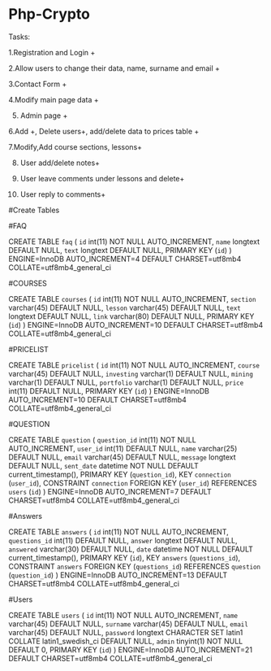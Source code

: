 # Php-Crypto

Tasks:

1.Registration and Login +

2.Allow users to change their data, name, surname and email +

3.Contact Form + 

4.Modify main page data +

5. Admin page +

6.Add +, Delete users+, add/delete data to prices table +

7.Modify,Add course sections, lessons+

8. User add/delete notes+

9. User leave comments under lessons and delete+

10. User reply to comments+

#Create Tables

#FAQ

CREATE TABLE `faq` (
  `id` int(11) NOT NULL AUTO_INCREMENT,
  `name` longtext DEFAULT NULL,
  `text` longtext DEFAULT NULL,
  PRIMARY KEY (`id`)
) ENGINE=InnoDB AUTO_INCREMENT=4 DEFAULT CHARSET=utf8mb4 COLLATE=utf8mb4_general_ci

#COURSES 

CREATE TABLE `courses` (
  `id` int(11) NOT NULL AUTO_INCREMENT,
  `section` varchar(45) DEFAULT NULL,
  `lesson` varchar(45) DEFAULT NULL,
  `text` longtext DEFAULT NULL,
  `link` varchar(80) DEFAULT NULL,
  PRIMARY KEY (`id`)
) ENGINE=InnoDB AUTO_INCREMENT=10 DEFAULT CHARSET=utf8mb4 COLLATE=utf8mb4_general_ci

#PRICELIST

CREATE TABLE `pricelist` (
  `id` int(11) NOT NULL AUTO_INCREMENT,
  `course` varchar(45) DEFAULT NULL,
  `investing` varchar(1) DEFAULT NULL,
  `mining` varchar(1) DEFAULT NULL,
  `portfolio` varchar(1) DEFAULT NULL,
  `price` int(11) DEFAULT NULL,
  PRIMARY KEY (`id`)
) ENGINE=InnoDB AUTO_INCREMENT=10 DEFAULT CHARSET=utf8mb4 COLLATE=utf8mb4_general_ci

#QUESTION

CREATE TABLE `question` (
  `question_id` int(11) NOT NULL AUTO_INCREMENT,
  `user_id` int(11) DEFAULT NULL,
  `name` varchar(25) DEFAULT NULL,
  `email` varchar(45) DEFAULT NULL,
  `message` longtext DEFAULT NULL,
  `sent_date` datetime NOT NULL DEFAULT current_timestamp(),
  PRIMARY KEY (`question_id`),
  KEY `connection` (`user_id`),
  CONSTRAINT `connection` FOREIGN KEY (`user_id`) REFERENCES `users` (`id`)
) ENGINE=InnoDB AUTO_INCREMENT=7 DEFAULT CHARSET=utf8mb4 COLLATE=utf8mb4_general_ci

#Answers

CREATE TABLE `answers` (
  `id` int(11) NOT NULL AUTO_INCREMENT,
  `questions_id` int(11) DEFAULT NULL,
  `answer` longtext DEFAULT NULL,
  `answered` varchar(30) DEFAULT NULL,
  `date` datetime NOT NULL DEFAULT current_timestamp(),
  PRIMARY KEY (`id`),
  KEY `answers` (`questions_id`),
  CONSTRAINT `answers` FOREIGN KEY (`questions_id`) REFERENCES `question` (`question_id`)
) ENGINE=InnoDB AUTO_INCREMENT=13 DEFAULT CHARSET=utf8mb4 COLLATE=utf8mb4_general_ci

#Users

CREATE TABLE `users` (
  `id` int(11) NOT NULL AUTO_INCREMENT,
  `name` varchar(45) DEFAULT NULL,
  `surname` varchar(45) DEFAULT NULL,
  `email` varchar(45) DEFAULT NULL,
  `password` longtext CHARACTER SET latin1 COLLATE latin1_swedish_ci DEFAULT NULL,
  `admin` tinyint(1) NOT NULL DEFAULT 0,
  PRIMARY KEY (`id`)
) ENGINE=InnoDB AUTO_INCREMENT=21 DEFAULT CHARSET=utf8mb4 COLLATE=utf8mb4_general_ci
